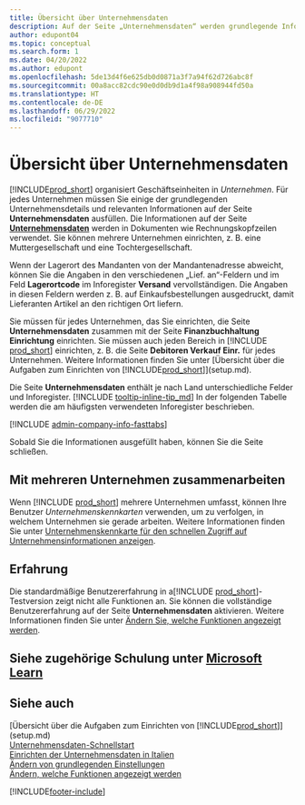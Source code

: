 ```yaml
---
title: Übersicht über Unternehmensdaten
description: Auf der Seite „Unternehmensdaten“ werden grundlegende Informationen für eine Geschäftseinheit angegeben, z. B. Name, Adressen und Versandinformationen.
author: edupont04
ms.topic: conceptual
ms.search.form: 1
ms.date: 04/20/2022
ms.author: edupont
ms.openlocfilehash: 5de13d4f6e625db0d0871a3f7a94f62d726abc8f
ms.sourcegitcommit: 00a8acc82cdc90e0d0db9d1a4f98a908944fd50a
ms.translationtype: HT
ms.contentlocale: de-DE
ms.lasthandoff: 06/29/2022
ms.locfileid: "9077710"
---
```

# <a name="company-information-overview"></a>Übersicht über Unternehmensdaten

[!INCLUDE[prod_short](includes/prod_short.md)] organisiert Geschäftseinheiten in *Unternehmen*. Für jedes Unternehmen müssen Sie einige der grundlegenden Unternehmensdetails und relevanten Informationen auf der Seite **Unternehmensdaten** ausfüllen. Die Informationen auf der Seite [**Unternehmensdaten**](https://businesscentral.dynamics.com/?page=1) werden in Dokumenten wie Rechnungskopfzeilen verwendet. Sie können mehrere Unternehmen einrichten, z. B. eine Muttergesellschaft und eine Tochtergesellschaft.  

Wenn der Lagerort des Mandanten von der Mandantenadresse abweicht, können Sie die Angaben in den verschiedenen „Lief. an“-Feldern und im Feld **Lagerortcode** im Inforegister **Versand** vervollständigen. Die Angaben in diesen Feldern werden z. B. auf Einkaufsbestellungen ausgedruckt, damit Lieferanten Artikel an den richtigen Ort liefern.  

Sie müssen für jedes Unternehmen, das Sie einrichten, die Seite **Unternehmensdaten** zusammen mit der Seite **Finanzbuchhaltung Einrichtung** einrichten. Sie müssen auch jeden Bereich in [!INCLUDE [prod_short](includes/prod_short.md)] einrichten, z. B. die Seite **Debitoren Verkauf Einr.** für jedes Unternehmen. Weitere Informationen finden Sie unter [Übersicht über die Aufgaben zum Einrichten von [!INCLUDE[prod_short](includes/prod_short.md)]](setup.md).  

Die Seite **Unternehmensdaten** enthält je nach Land unterschiedliche Felder und Inforegister. [!INCLUDE [tooltip-inline-tip_md](includes/tooltip-inline-tip_md.md)] In der folgenden Tabelle werden die am häufigsten verwendeten Inforegister beschrieben.

[!INCLUDE [admin-company-info-fasttabs](includes/admin-company-info-fasttabs.md)]

Sobald Sie die Informationen ausgefüllt haben, können Sie die Seite schließen.  

## <a name="work-with-multiple-companies"></a>Mit mehreren Unternehmen zusammenarbeiten

Wenn [!INCLUDE [prod_short](includes/prod_short.md)] mehrere Unternehmen umfasst, können Ihre Benutzer *Unternehmenskennkarten* verwenden, um zu verfolgen, in welchem Unternehmen sie gerade arbeiten. Weitere Informationen finden Sie unter [Unternehmenskennkarte für den schnellen Zugriff auf Unternehmensinformationen anzeigen](ui-change-basic-settings.md#badge).  

## <a name="experience"></a>Erfahrung

Die standardmäßige Benutzererfahrung in a[!INCLUDE [prod_short](includes/prod_short.md)]-Testversion zeigt nicht alle Funktionen an. Sie können die vollständige Benutzererfahrung auf der Seite **Unternehmensdaten** aktivieren. Weitere Informationen finden Sie unter [Ändern Sie, welche Funktionen angezeigt werden](ui-experiences.md).  

## <a name="see-related-training-at-microsoft-learn"></a>Siehe zugehörige Schulung unter [Microsoft Learn](/learn/modules/create-new-companies-dynamics-365-business-central/)

## <a name="see-also"></a>Siehe auch

[Übersicht über die Aufgaben zum Einrichten von [!INCLUDE[prod_short](includes/prod_short.md)]](setup.md)  
[Unternehmensdaten-Schnellstart](quick-start-company-information.md)  
[Einrichten der Unternehmensdaten in Italien](LocalFunctionality/Italy/how-to-set-up-company-information.md)  
[Ändern von grundlegenden Einstellungen](ui-change-basic-settings.md)  
[Ändern, welche Funktionen angezeigt werden](ui-experiences.md)  


[!INCLUDE[footer-include](includes/footer-banner.md)]
